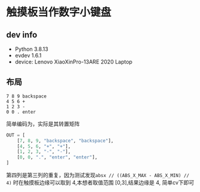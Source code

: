 # 触摸板当作数字小键盘

## dev info

- Python 3.8.13
- evdev 1.6.1
- device: Lenovo XiaoXinPro-13ARE 2020 Laptop

## 布局

```
7 8 9 backspace
4 5 6 +
1 2 3 -
0 0 . enter
```

简单编码为，实际是其转置矩阵

```python
OUT = [
    [7, 8, 9, "backspace", "backspace"],
    [4, 5, 6, "+", "+"],
    [1, 2, 3, "-", "-"],
    [0, 0, ".", "enter", "enter"],
]
```

第四列是第三列的重复，因为测试发现`absx // ((ABS_X_MAX - ABS_X_MIN) // 4)` 时在触摸板边缘可以取到 4,本想者取值范围 [0,3],结果边缘是 4, 简单cv下即可